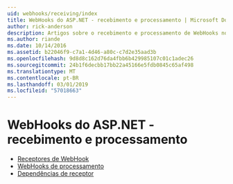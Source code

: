 ```yaml
---
uid: webhooks/receiving/index
title: WebHooks do ASP.NET - recebimento e processamento | Microsoft Docs
author: rick-anderson
description: Artigos sobre o recebimento e processamento de WebHooks no ASP.NET
ms.author: riande
ms.date: 10/14/2016
ms.assetid: b22046f9-c7a1-4d46-a80c-c7d2e35aad3b
ms.openlocfilehash: 9d8d8c162d76da4fbb6b429985107c01c1adec26
ms.sourcegitcommit: 24b1f6decbb17bb22a45166e5fdb0845c65af498
ms.translationtype: MT
ms.contentlocale: pt-BR
ms.lasthandoff: 03/01/2019
ms.locfileid: "57018663"
---
```

# <a name="aspnet-webhooks---receiving-and-processing"></a>WebHooks do ASP.NET - recebimento e processamento

* [Receptores de WebHook](receivers.md)
* [WebHooks de processamento](handlers.md)
* [Dependências de receptor](dependencies.md)
